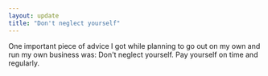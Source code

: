 ```yaml
---
layout: update
title: "Don't neglect yourself"
---
```


One important piece of advice I got while planning to go out on my own and run my own business was: Don't neglect yourself. Pay yourself on time and regularly. 